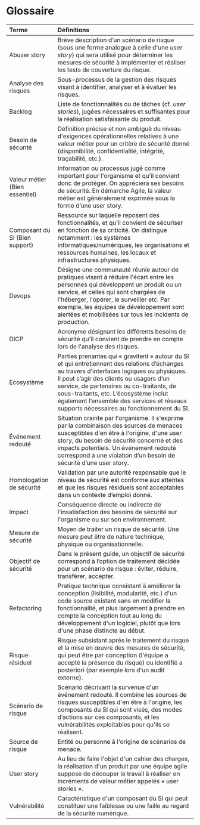 # Glossaire

| Terme | Définitions |
| :--- | :--- |
| Abuser story | Brève description d’un scénario de risque (sous une forme analogue à celle d'une *user story*) qui sera utilisé pour déterminer les mesures de sécurité à implémenter et réaliser les tests de couverture du risque. |
| Analyse des risques | Sous-processus de la gestion des risques visant à identifier, analyser et à évaluer les risques. |
| Backlog | Liste de fonctionnalités ou de tâches (cf. *user stories*), jugées nécessaires et suffisantes pour la réalisation satisfaisante du produit. |
| Besoin de sécurité | Définition précise et non ambiguë du niveau d'exigences opérationnelles relatives à une valeur métier pour un critère de sécurité donné \(disponibilité, confidentialité, intégrité, traçabilité, etc.\). |
| Valeur métier \(Bien essentiel\) | Information ou processus jugé comme important pour l'organisme et qu’il convient donc de protéger. On appréciera ses besoins de sécurité. En démarche Agile, la valeur métier est généralement exprimée sous la forme d’une user story. |
| Composant du SI \(Bien support\) | Ressource sur laquelle reposent des fonctionnalités, et qu’il convient de sécuriser en fonction de sa criticité. On distingue notamment : les systèmes informatiques/numériques, les organisations et ressources humaines, les locaux et infrastructures physiques. |
| Devops | Désigne une communauté réunie autour de pratiques visant à réduire l'écart entre les personnes qui développent un produit ou un service, et celles qui sont chargées de l'héberger, l'opérer, le surveiller etc. Par exemple, les équipes de développement sont alertées et mobilisées sur tous les incidents de production. |
| DICP | Acronyme désignant les différents besoins de sécurité qu'il convient de prendre en compte lors de l'analyse des risques. |
| Ecosystème | Parties prenantes qui « gravitent » autour du SI et qui entretiennent des relations d’échanges au travers d’interfaces logiques ou physiques. Il peut s’agir des clients ou usagers d’un service, de partenaires ou co-traitants, de sous-traitants, etc. L’écosystème inclut également l’ensemble des services et réseaux supports nécessaires au fonctionnement du SI. |
| Événement redouté | Situation crainte par l'organisme. Il s'exprime par la combinaison des sources de menaces susceptibles d'en être à l'origine, d'une user story, du besoin de sécurité concerné et des impacts potentiels. Un événement redouté correspond à une violation d’un besoin de sécurité d’une user story. |
| Homologation de sécurité | Validation par une autorité responsable que le niveau de sécurité est conforme aux attentes et que les risques résiduels sont acceptables dans un contexte d’emploi donné. |
| Impact | Conséquence directe ou indirecte de l'insatisfaction des besoins de sécurité sur l'organisme ou sur son environnement. |
| Mesure de sécurité | Moyen de traiter un risque de sécurité. Une mesure peut être de nature technique, physique ou organisationnelle. |
| Objectif de sécurité | Dans le présent guide, un objectif de sécurité correspond à l’option de traitement décidée pour un scénario de risque : éviter, réduire, transférer, accepter. |
| Refactoring | Pratique technique consistant à améliorer la conception (lisibilité, modularité, etc.) d'un code source existant sans en modifier la fonctionnalité, et plus largement à prendre en compte la conception tout au long du développement d'un logiciel, plutôt que lors d'une phase distincte au début. |
| Risque résiduel | Risque subsistant après le traitement du risque et la mise en œuvre des mesures de sécurité, qui peut être par conception \(l'équipe a accepté la présence du risque\) ou identifié a posteriori \(par exemple lors d'un audit externe\). |
| Scénario de risque | Scénario décrivant la survenue d'un événement redouté. Il combine les sources de risques susceptibles d'en être à l'origine, les composants du SI qui sont visés, des modes d’actions sur ces composants, et les vulnérabilités exploitables pour qu'ils se réalisent. |
| Source de risque | Entité ou personne à l'origine de scénarios de menace. |
| User story | Au lieu de faire l'objet d'un cahier des charges, la réalisation d'un produit par une équipe agile suppose de découper le travail à réaliser en incréments de valeur métier appelés « user stories ». |
| Vulnérabilité | Caractéristique d'un composant du SI qui peut constituer une faiblesse ou une faille au regard de la sécurité numérique. |


